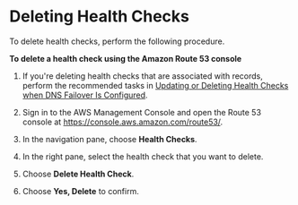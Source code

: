 # Deleting Health Checks<a name="health-checks-deleting"></a>

To delete health checks, perform the following procedure\.

**To delete a health check using the Amazon Route 53 console**

1. If you're deleting health checks that are associated with records, perform the recommended tasks in [Updating or Deleting Health Checks when DNS Failover Is Configured](health-checks-updating-deleting-tasks.md)\.

1. Sign in to the AWS Management Console and open the Route 53 console at [https://console\.aws\.amazon\.com/route53/](https://console.aws.amazon.com/route53/)\.

1. In the navigation pane, choose **Health Checks**\.

1. In the right pane, select the health check that you want to delete\.

1. Choose **Delete Health Check**\.

1. Choose **Yes, Delete** to confirm\.
